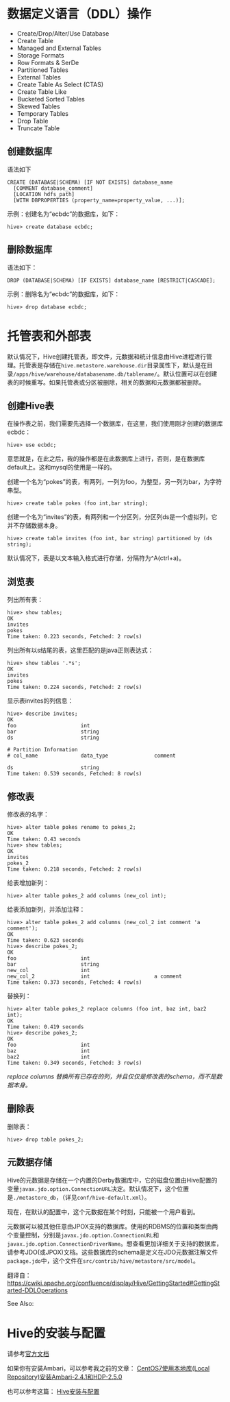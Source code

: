 
# 数据定义语言（DDL）操作

- Create/Drop/Alter/Use Database
- Create Table
 - Managed and External Tables
 - Storage Formats
 - Row Formats & SerDe
 - Partitioned Tables
 - External Tables
 - Create Table As Select (CTAS)
 - Create Table Like
 - Bucketed Sorted Tables
 - Skewed Tables
 - Temporary Tables
- Drop Table
- Truncate Table

创建数据库
--
语法如下

```
CREATE (DATABASE|SCHEMA) [IF NOT EXISTS] database_name
  [COMMENT database_comment]
  [LOCATION hdfs_path]
  [WITH DBPROPERTIES (property_name=property_value, ...)];
```
示例：创建名为“ecbdc”的数据库，如下：

```
hive> create database ecbdc;
```
删除数据库
--
语法如下：

```
DROP (DATABASE|SCHEMA) [IF EXISTS] database_name [RESTRICT|CASCADE];
```
示例：删除名为“ecbdc”的数据库，如下：

```
hive> drop database ecbdc;

```

# 托管表和外部表
默认情况下，Hive创建托管表，即文件，元数据和统计信息由Hive进程进行管理。托管表是存储在`hive.metastore.warehouse.dir`目录属性下，默认是在目录`/apps/hive/warehouse/databasename.db/tablename/`。默认位置可以在创建表的时候重写。如果托管表或分区被删除，相关的数据和元数据都被删除。

创建Hive表
--
在操作表之前，我们需要先选择一个数据库，在这里，我们使用刚才创建的数据库ecbdc：

```
hive> use ecbdc;

```
意思就是，在此之后，我的操作都是在此数据库上进行，否则，是在数据库default上。这和mysql的使用是一样的。



创建一个名为“pokes”的表，有两列，一列为foo，为整型，另一列为bar，为字符串型。

```
hive> create table pokes (foo int,bar string);

```
创建一个名为“invites”的表，有两列和一个分区列，分区列ds是一个虚拟列，它并不存储数据本身。

```
hive> create table invites (foo int, bar string) partitioned by (ds string);

```
默认情况下，表是以文本输入格式进行存储，分隔符为^A(ctrl+a)。

浏览表
--
列出所有表：

```
hive> show tables;
OK
invites
pokes
Time taken: 0.223 seconds, Fetched: 2 row(s)

```
列出所有以s结尾的表，这里匹配的是java正则表达式：

```
hive> show tables '.*s';
OK
invites
pokes
Time taken: 0.224 seconds, Fetched: 2 row(s)

```
显示表invites的列信息：

```
hive> describe invites;
OK
foo                 	int
bar                 	string
ds                  	string

# Partition Information
# col_name            	data_type           	comment

ds                  	string
Time taken: 0.539 seconds, Fetched: 8 row(s)

```
修改表
--

修改表的名字：

```
hive> alter table pokes rename to pokes_2;
OK
Time taken: 0.43 seconds
hive> show tables;
OK
invites
pokes_2
Time taken: 0.218 seconds, Fetched: 2 row(s)
```
给表增加新列：

```
hive> alter table pokes_2 add columns (new_col int);

```
给表添加新列，并添加注释：

```
hive> alter table pokes_2 add columns (new_col_2 int comment 'a comment');
OK
Time taken: 0.623 seconds
hive> describe pokes_2;
OK
foo                 	int
bar                 	string
new_col             	int
new_col_2           	int                 	a comment
Time taken: 0.373 seconds, Fetched: 4 row(s)

```
替换列：

```
hive> alter table pokes_2 replace columns (foo int, baz int, baz2 int);
OK
Time taken: 0.419 seconds
hive> describe pokes_2;
OK
foo                 	int
baz                 	int
baz2                	int
Time taken: 0.349 seconds, Fetched: 3 row(s)

```
*replace columns 替换所有已存在的列，并且仅仅是修改表的schema，而不是数据本身。*

删除表
--
删除表：

```
hive> drop table pokes_2;
```

元数据存储
--
Hive的元数据是存储在一个内置的Derby数据库中，它的磁盘位置由Hive配置的变量`javax.jdo.option.ConnectionURL`决定。默认情况下，这个位置是`./metastore_db`，（详见`conf/hive-default.xml`）。

现在，在默认的配置中，这个元数据在某个时刻，只能被一个用户看到。

元数据可以被其他任意由JPOX支持的数据库。使用的RDBMS的位置和类型由两个变量控制，分别是`javax.jdo.option.ConnectionURL`和`javax.jdo.option.ConnectionDriverName`。想查看更加详细关于支持的数据库，请参考JDO(或JPOX)文档。这些数据库的schema是定义在JDO元数据注解文件`package.jdo`中，这个文件在`src/contrib/hive/metastore/src/model`。




翻译自：https://cwiki.apache.org/confluence/display/Hive/GettingStarted#GettingStarted-DDLOperations


See Also:
# Hive的安装与配置
请参考[官方文档](https://cwiki.apache.org/confluence/display/Hive/GettingStarted)

如果你有安装Ambari，可以参考我之前的文章：
[CentOS7使用本地库(Local Repository)安装Ambari-2.4.1和HDP-2.5.0](http://blog.csdn.net/strongyoung88/article/details/53149538)


也可以参考这篇：
[Hive安装与配置](http://blog.csdn.net/strongyoung88/article/details/53007299)
